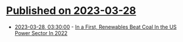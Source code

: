 # [Published on 2023-03-28](index.md)

* [2023-03-28, 03:30:00](https://news.slashdot.org/story/23/03/28/0019220/in-a-first-renewables-beat-coal-in-the-us-power-sector-in-2022?utm_source=rss1.0mainlinkanon&utm_medium=feed) - [In a First, Renewables Beat Coal In the US Power Sector In 2022](https://news.slashdot.org/story/23/03/28/0019220/in-a-first-renewables-beat-coal-in-the-us-power-sector-in-2022?utm_source=rss1.0mainlinkanon&utm_medium=feed)
